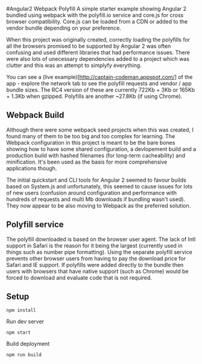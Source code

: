 #Angular2 Webpack Polyfill
A simple starter example showing Angular 2 bundled using webpack with the polyfill.io service
and core.js for cross browser compatibility. Core.js can be loaded from a CDN or added to the
vendor bundle depending on your preference.

When this project was originally created, correctly loading the polyfills for all the browsers
promised to be supported by Angular 2 was often confusing and used different libraries that had
performance issues. There were also lots of unecessary dependencies added to a project which was
clutter and this was an attempt to simplyfy everything.

You can see a (live example)[http://captain-codeman.appspot.com/] of the app - explore the
network tab to see the polyfill requests and vendor / app bundle sizes. The RC4 version of these
are currently 722Kb + 3Kb or 165Kb + 1.3Kb when gzipped. Polyfills are another ~27.8Kb (if using
Chrome).

## Webpack Build
Although there were some webpack seed projects when this was created, I found many of them to be
too big and too complex for learning. The Webpack configuration in this project is meant to be
the bare bones showing how to have some shared configuration, a devlopement build and a production
build with hashed filenames (for long-term cacheability) and minification. It's been used as the
basis for more comprehensive applications though.

The initial quickstart and CLI tools for Angular 2 seemed to favour builds based on System.js
and unfortunately, this seemed to cause issues for lots of new users (confusion around configuration
and performance with hundreds of requests and multi Mb downloads if bundling wasn't used). They
now appear to be also moving to Webpack as the preferred solution.

## Polyfill service
The polyfill downloaded is based on the browser user agent. The lack of Intl support in Safari
is the reason for it being the largest (currently used in things such as number pipe formatting).
Using the separate polyfill service prevents other browser users from having to pay the download
price for Safari and IE support. If polyfills were added directly to the bundle then users with
browsers that have native support (such as Chrome) would be forced to download and evaluate code
that is not required.

## Setup

    npm install

Run dev server

    npm start

Build deployment

    npm run build
